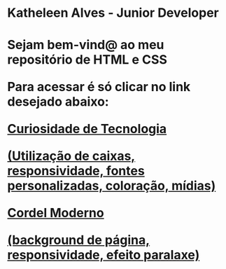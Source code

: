 
<h1>Katheleen Alves - Junior Developer<h1>

<p>Sejam bem-vind@ ao meu repositório de HTML e CSS<p>
Para acessar é só clicar no link desejado abaixo:

<a href="https://katheleenalves.github.io/html-css/site-android/android.html">Curiosidade de Tecnologia
<p>(Utilização de caixas, responsividade, fontes personalizadas, coloração, mídias)
<br>

<a href="https://katheleenalves.github.io/html-css/site-cordelmoderno/">Cordel Moderno
<p>(background de página, responsividade, efeito paralaxe)
<br>
